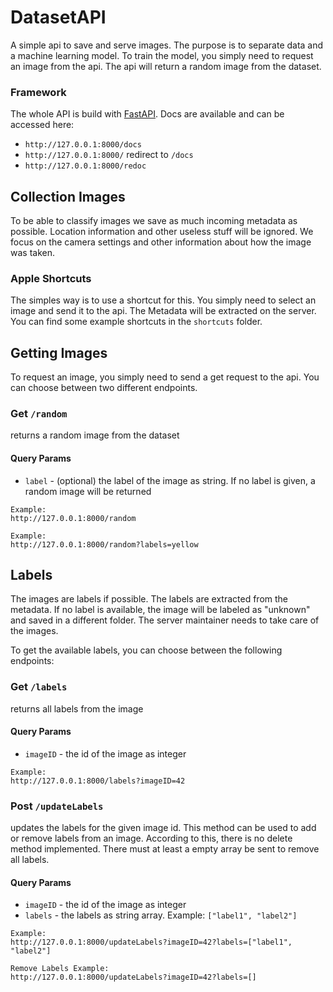 # DatasetAPI

A simple api to save and serve images. The purpose is to separate data
and a machine learning model. To train the model, you simply need to 
request an image from the api. The api will return a random image from
the dataset.

### Framework

The whole API is build with [FastAPI](https://fastapi.tiangolo.com/). Docs are available and can be accessed 
here: 
- `http://127.0.0.1:8000/docs`
- `http://127.0.0.1:8000/` redirect to `/docs`
- `http://127.0.0.1:8000/redoc`

## Collection Images

To be able to classify images we save as much incoming metadata as possible. Location 
information and other useless stuff will be ignored. We focus on the camera settings and
other information about how the image was taken.

### Apple Shortcuts

The simples way is to use a shortcut for this. You simply need to select an image 
and send it to the api. The Metadata will be extracted on the server. You can find some example
shortcuts in the `shortcuts` folder.

## Getting Images

To request an image, you simply need to send a get request to the api. You can choose 
between two different endpoints.

### Get `/random`

returns a random image from the dataset

#### Query Params

- `label` - (optional) the label of the image as string. If no label is given, a random image will be returned

```
Example: 
http://127.0.0.1:8000/random

Example: 
http://127.0.0.1:8000/random?labels=yellow
```

## Labels

The images are labels if possible. The labels are extracted from the metadata. If no label is 
available, the image will be labeled as "unknown" and saved in a different folder. The server 
maintainer needs to take care of the images.

To get the available labels, you can choose between the following endpoints:

### Get `/labels`

returns all labels from the image

#### Query Params

- `imageID` - the id of the image as integer

```
Example:
http://127.0.0.1:8000/labels?imageID=42
```

### Post `/updateLabels`

updates the labels for the given image id. This method can be used to add or remove labels from an image. According 
to this, there is no delete method implemented. There must at least a empty array be sent to remove all labels.

#### Query Params

- `imageID` - the id of the image as integer
- `labels` - the labels as string array. Example: `["label1", "label2"]`

```
Example: 
http://127.0.0.1:8000/updateLabels?imageID=42?labels=["label1", "label2"]

Remove Labels Example:
http://127.0.0.1:8000/updateLabels?imageID=42?labels=[]
```

